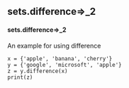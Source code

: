 ## sets.difference=>_2
#### sets.difference=>_2
An example for using difference
```
x = {'apple', 'banana', 'cherry'}
y = {'google', 'microsoft', 'apple'}
z = y.difference(x) 
print(z)
```